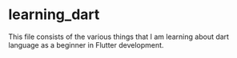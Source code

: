 # learning_dart

This file consists of the various things that I am learning about dart language as a beginner in Flutter development.
